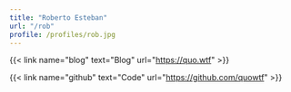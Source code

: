 ```yaml
---
title: "Roberto Esteban"
url: "/rob"
profile: /profiles/rob.jpg
---
```


{{< link name="blog" text="Blog" url="https://quo.wtf" >}}

{{< link name="github" text="Code" url="https://github.com/quowtf" >}}
